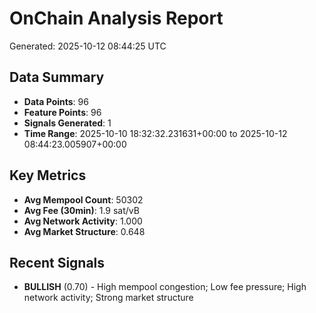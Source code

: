 # OnChain Analysis Report
Generated: 2025-10-12 08:44:25 UTC

## Data Summary
- **Data Points**: 96
- **Feature Points**: 96
- **Signals Generated**: 1
- **Time Range**: 2025-10-10 18:32:32.231631+00:00 to 2025-10-12 08:44:23.005907+00:00

## Key Metrics
- **Avg Mempool Count**: 50302
- **Avg Fee (30min)**: 1.9 sat/vB
- **Avg Network Activity**: 1.000
- **Avg Market Structure**: 0.648

## Recent Signals
- **BULLISH** (0.70) - High mempool congestion; Low fee pressure; High network activity; Strong market structure
